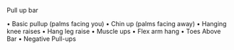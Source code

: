 Pull up bar

•	Basic pullup (palms facing you)
•	Chin up (palms facing away)
•	Hanging knee raises
•	Hang leg raise
•	Muscle ups
•	Flex arm hang
•	Toes Above Bar
•	Negative Pull-ups
